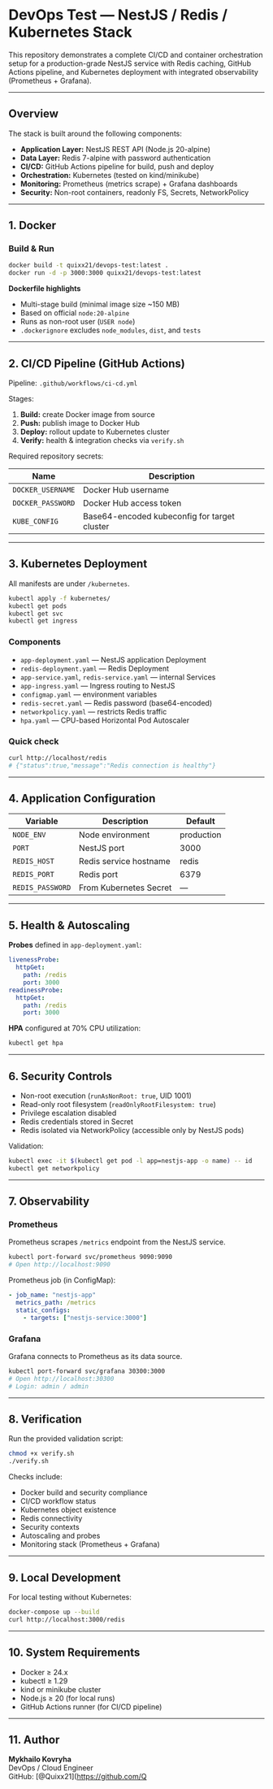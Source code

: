 # DevOps Test — NestJS / Redis / Kubernetes Stack

This repository demonstrates a complete CI/CD and container orchestration setup for a production-grade NestJS service with Redis caching, GitHub Actions pipeline, and Kubernetes deployment with integrated observability (Prometheus + Grafana).

---

## Overview

The stack is built around the following components:

- **Application Layer:** NestJS REST API (Node.js 20-alpine)
- **Data Layer:** Redis 7-alpine with password authentication
- **CI/CD:** GitHub Actions pipeline for build, push and deploy
- **Orchestration:** Kubernetes (tested on kind/minikube)
- **Monitoring:** Prometheus (metrics scrape) + Grafana dashboards
- **Security:** Non-root containers, readonly FS, Secrets, NetworkPolicy

---

## 1. Docker

### Build & Run

```bash
docker build -t quixx21/devops-test:latest .
docker run -d -p 3000:3000 quixx21/devops-test:latest
```

**Dockerfile highlights**
- Multi-stage build (minimal image size ~150 MB)
- Based on official `node:20-alpine`
- Runs as non-root user (`USER node`)
- `.dockerignore` excludes `node_modules`, `dist`, and `tests`

---

## 2. CI/CD Pipeline (GitHub Actions)

Pipeline: `.github/workflows/ci-cd.yml`

Stages:
1. **Build:** create Docker image from source  
2. **Push:** publish image to Docker Hub  
3. **Deploy:** rollout update to Kubernetes cluster  
4. **Verify:** health & integration checks via `verify.sh`

Required repository secrets:

| Name | Description |
|------|--------------|
| `DOCKER_USERNAME` | Docker Hub username |
| `DOCKER_PASSWORD` | Docker Hub access token |
| `KUBE_CONFIG` | Base64-encoded kubeconfig for target cluster |

---

## 3. Kubernetes Deployment

All manifests are under `/kubernetes`.

```bash
kubectl apply -f kubernetes/
kubectl get pods
kubectl get svc
kubectl get ingress
```

### Components
- `app-deployment.yaml` — NestJS application Deployment  
- `redis-deployment.yaml` — Redis Deployment  
- `app-service.yaml`, `redis-service.yaml` — internal Services  
- `app-ingress.yaml` — Ingress routing to NestJS  
- `configmap.yaml` — environment variables  
- `redis-secret.yaml` — Redis password (base64-encoded)  
- `networkpolicy.yaml` — restricts Redis traffic  
- `hpa.yaml` — CPU-based Horizontal Pod Autoscaler  

### Quick check
```bash
curl http://localhost/redis
# {"status":true,"message":"Redis connection is healthy"}
```

---

## 4. Application Configuration

| Variable | Description | Default |
|-----------|--------------|----------|
| `NODE_ENV` | Node environment | production |
| `PORT` | NestJS port | 3000 |
| `REDIS_HOST` | Redis service hostname | redis |
| `REDIS_PORT` | Redis port | 6379 |
| `REDIS_PASSWORD` | From Kubernetes Secret | — |

---

## 5. Health & Autoscaling

**Probes** defined in `app-deployment.yaml`:

```yaml
livenessProbe:
  httpGet:
    path: /redis
    port: 3000
readinessProbe:
  httpGet:
    path: /redis
    port: 3000
```

**HPA** configured at 70% CPU utilization:

```bash
kubectl get hpa
```

---

## 6. Security Controls

- Non-root execution (`runAsNonRoot: true`, UID 1001)  
- Read-only root filesystem (`readOnlyRootFilesystem: true`)  
- Privilege escalation disabled  
- Redis credentials stored in Secret  
- Redis isolated via NetworkPolicy (accessible only by NestJS pods)

Validation:

```bash
kubectl exec -it $(kubectl get pod -l app=nestjs-app -o name) -- id
kubectl get networkpolicy
```

---

## 7. Observability

### Prometheus
Prometheus scrapes `/metrics` endpoint from the NestJS service.

```bash
kubectl port-forward svc/prometheus 9090:9090
# Open http://localhost:9090
```

Prometheus job (in ConfigMap):
```yaml
- job_name: "nestjs-app"
  metrics_path: /metrics
  static_configs:
    - targets: ["nestjs-service:3000"]
```

### Grafana
Grafana connects to Prometheus as its data source.

```bash
kubectl port-forward svc/grafana 30300:3000
# Open http://localhost:30300
# Login: admin / admin
```

---

## 8. Verification

Run the provided validation script:

```bash
chmod +x verify.sh
./verify.sh
```

Checks include:
- Docker build and security compliance  
- CI/CD workflow status  
- Kubernetes object existence  
- Redis connectivity  
- Security contexts  
- Autoscaling and probes  
- Monitoring stack (Prometheus + Grafana)

---

## 9. Local Development

For local testing without Kubernetes:

```bash
docker-compose up --build
curl http://localhost:3000/redis
```

---

## 10. System Requirements

- Docker ≥ 24.x  
- kubectl ≥ 1.29  
- kind or minikube cluster  
- Node.js ≥ 20 (for local runs)  
- GitHub Actions runner (for CI/CD pipeline)

---

## 11. Author

**Mykhailo Kovryha**  
DevOps / Cloud Engineer  
GitHub: [@Quixx21](https://github.com/Q